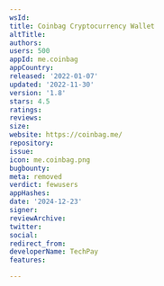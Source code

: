 ```yaml
---
wsId: 
title: Coinbag Cryptocurrency Wallet
altTitle: 
authors: 
users: 500
appId: me.coinbag
appCountry: 
released: '2022-01-07'
updated: '2022-11-30'
version: '1.8'
stars: 4.5
ratings: 
reviews: 
size: 
website: https://coinbag.me/
repository: 
issue: 
icon: me.coinbag.png
bugbounty: 
meta: removed
verdict: fewusers
appHashes: 
date: '2024-12-23'
signer: 
reviewArchive: 
twitter: 
social: 
redirect_from: 
developerName: TechPay
features: 

---
```


